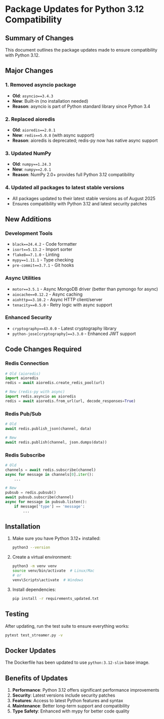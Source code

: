 # Package Updates for Python 3.12 Compatibility

## Summary of Changes

This document outlines the package updates made to ensure compatibility with Python 3.12.

## Major Changes

### 1. **Removed asyncio package**
- **Old**: `asyncio==3.4.3`
- **New**: Built-in (no installation needed)
- **Reason**: asyncio is part of Python standard library since Python 3.4

### 2. **Replaced aioredis**
- **Old**: `aioredis==2.0.1`
- **New**: `redis==5.0.8` (with async support)
- **Reason**: aioredis is deprecated; redis-py now has native async support

### 3. **Updated NumPy**
- **Old**: `numpy==1.24.3`
- **New**: `numpy==2.0.1`
- **Reason**: NumPy 2.0+ provides full Python 3.12 compatibility

### 4. **Updated all packages to latest stable versions**
- All packages updated to their latest stable versions as of August 2025
- Ensures compatibility with Python 3.12 and latest security patches

## New Additions

### Development Tools
- `black==24.4.2` - Code formatter
- `isort==5.13.2` - Import sorter
- `flake8==7.1.0` - Linting
- `mypy==1.11.1` - Type checking
- `pre-commit==3.7.1` - Git hooks

### Async Utilities
- `motor==3.5.1` - Async MongoDB driver (better than pymongo for async)
- `aiocache==0.12.2` - Async caching
- `aiohttp==3.10.2` - Async HTTP client/server
- `tenacity==8.5.0` - Retry logic with async support

### Enhanced Security
- `cryptography==43.0.0` - Latest cryptography library
- `python-jose[cryptography]==3.3.0` - Enhanced JWT support

## Code Changes Required

### Redis Connection
```python
# Old (aioredis)
import aioredis
redis = await aioredis.create_redis_pool(url)

# New (redis-py with async)
import redis.asyncio as aioredis
redis = await aioredis.from_url(url, decode_responses=True)
```

### Redis Pub/Sub
```python
# Old
await redis.publish_json(channel, data)

# New
await redis.publish(channel, json.dumps(data))
```

### Redis Subscribe
```python
# Old
channels = await redis.subscribe(channel)
async for message in channels[0].iter():
    ...

# New
pubsub = redis.pubsub()
await pubsub.subscribe(channel)
async for message in pubsub.listen():
    if message['type'] == 'message':
        ...
```

## Installation

1. Make sure you have Python 3.12+ installed:
   ```bash
   python3 --version
   ```

2. Create a virtual environment:
   ```bash
   python3 -m venv venv
   source venv/bin/activate  # Linux/Mac
   # or
   venv\Scripts\activate  # Windows
   ```

3. Install dependencies:
   ```bash
   pip install -r requirements_updated.txt
   ```

## Testing

After updating, run the test suite to ensure everything works:
```bash
pytest test_streamer.py -v
```

## Docker Updates

The Dockerfile has been updated to use `python:3.12-slim` base image.

## Benefits of Updates

1. **Performance**: Python 3.12 offers significant performance improvements
2. **Security**: Latest versions include security patches
3. **Features**: Access to latest Python features and syntax
4. **Maintenance**: Better long-term support and compatibility
5. **Type Safety**: Enhanced with mypy for better code quality